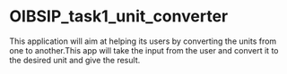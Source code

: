 # OIBSIP_task1_unit_converter
This application will aim at helping its users by converting the units from one to another.This app will take the input from the user and convert it to the desired unit and give the result.
